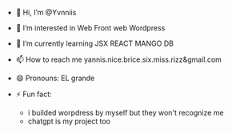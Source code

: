 - 👋 Hi, I’m @Yvnniis
- 👀 I’m interested in
    Web Front web
    Wordpress
- 🌱 I’m currently learning 
    JSX
    REACT
    MANGO DB
    
- 📫 How to reach me
  yannis.nice.brice.six.miss.rizz&gmail.com
  
- 😄 Pronouns:
    EL grande 
    
- ⚡ Fun fact: 
    - i builded worpdress by myself but they won't recognize me
    -  chatgpt is my project too
  

<!---
Yvnniis/Yvnniis is a ✨ special ✨ repository because its `README.md` (this file) appears on your GitHub profile.
You can click the Preview link to take a look at your changes.
--->
